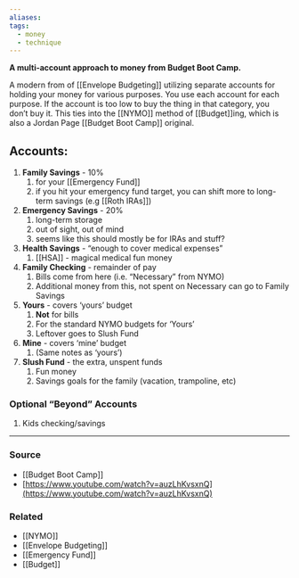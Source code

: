 ```yaml
---
aliases: 
tags:
  - money
  - technique
---
```

**A multi-account approach to money from Budget Boot Camp.**

A modern from of [[Envelope Budgeting]] utilizing separate accounts for holding your money for various purposes. You use each account for each purpose. If the account is too low to buy the thing in that category, you don’t buy it. This ties into the [[NYMO]] method of [[Budget]]ing, which is also a Jordan Page [[Budget Boot Camp]] original.

## Accounts:

1. **Family Savings** - 10%
    1. for your [[Emergency Fund]]
    2. if you hit your emergency fund target, you can shift more to long-term savings (e.g [[Roth IRAs]])
2. **Emergency Savings** - 20%
    1. long-term storage
    2. out of sight, out of mind
    3. seems like this should mostly be for IRAs and stuff?
3. **Health Savings** - “enough to cover medical expenses”
    1. [[HSA]] - magical medical fun money
4. **Family Checking** - remainder of pay
    1. Bills come from here (i.e. “Necessary” from NYMO)
    2. Additional money from this, not spent on Necessary can go to Family Savings
5. **Yours** - covers ‘yours’ budget
    1. **Not** for bills
    2. For the standard NYMO budgets for ‘Yours’
    3. Leftover goes to Slush Fund
6. **Mine** - covers ‘mine’ budget
    1. (Same notes as ‘yours’)
7. **Slush Fund** - the extra, unspent funds
    1. Fun money
    2. Savings goals for the family (vacation, trampoline, etc)

### Optional “Beyond” Accounts
1. Kids checking/savings
---

### Source
- [[Budget Boot Camp]]
- [https://www.youtube.com/watch?v=auzLhKvsxnQ](https://www.youtube.com/watch?v=auzLhKvsxnQ)

### Related
- [[NYMO]] 
- [[Envelope Budgeting]] 
- [[Emergency Fund]] 
- [[Budget]]